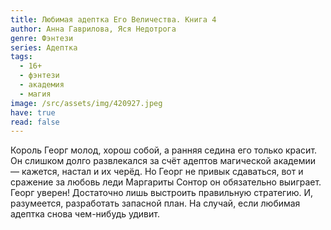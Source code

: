 ```yaml
---
title: Любимая адептка Его Величества. Книга 4
author: Анна Гаврилова, Яся Недотрога
genre: Фэнтези
series: Адептка
tags:
  - 16+
  - фэнтези
  - академия
  - магия
image: /src/assets/img/420927.jpeg
have: true
read: false
---
```

Король Георг молод, хорош собой, а ранняя седина его только красит. Он слишком долго развлекался за счёт адептов магической академии — кажется, настал и их черёд. Но Георг не привык сдаваться, вот и сражение за любовь леди Маргариты Сонтор он обязательно выиграет. Георг уверен! Достаточно лишь выстроить правильную стратегию. И, разумеется, разработать запасной план. На случай, если любимая адептка снова чем-нибудь удивит.
